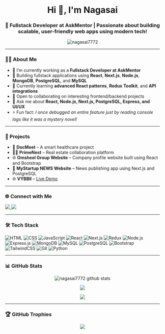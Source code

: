 <h1 align="center">Hi 👋, I'm Nagasai</h1>
<h3 align="center">💼 Fullstack Developer at AskMentor | Passionate about building scalable, user-friendly web apps using modern tech!</h3>

<p align="center">
  <img src="https://komarev.com/ghpvc/?username=nagasai7772&label=Profile%20views&color=0e75b6&style=flat" alt="nagasai7772" />
</p>

---

### 👨‍💻 About Me

- 🔭 I’m currently working as a **Fullstack Developer at AskMentor**
- 🚀 Building fullstack applications using **React**, **Next.js**, **Node.js**, **MongoDB**, **PostgreSQL**, and **MySQL**
- 🌱 Currently learning **advanced React patterns**, **Redux Toolkit**, and **API integrations**
- 👯 Open to collaborating on interesting frontend/backend projects
- 💬 Ask me about **React, Node.js, Next.js, PostgreSQL, Express, and UI/UX**
- ⚡ Fun fact: *I once debugged an entire feature just by reading console logs like it was a mystery novel!*

---

### 🚀 Projects

- 🏥 **DocMeet** – A smart healthcare project
- 🧑‍💼 **PrimeNest** – Real estate collaboration platform
- 🌐 **Omsheel Group Website** – Company profile website built using React and Bootstrap
- 📰 **MyStartup NEWS Website** – News publishing app using Next.js and PostgreSQL
- 🌐 **VYBBII** – [Live Demo](https://nagasai7772.github.io/Project-Vybbi-/index5.html)

---

### 🌐 Connect with Me

<p align="left">
  <a href="https://linkedin.com/in/naga-sai-692a75274" target="_blank">
    <img src="https://img.shields.io/badge/LinkedIn-0077B5?style=for-the-badge&logo=linkedin&logoColor=white" />
  </a>
  <a href="https://stackoverflow.com/users/27391525" target="_blank">
    <img src="https://img.shields.io/badge/StackOverflow-FE7A16?style=for-the-badge&logo=stackoverflow&logoColor=white" />
  </a>
</p>

---

### 🛠️ Tech Stack

![HTML](https://img.shields.io/badge/HTML5-E34F26?logo=html5&logoColor=white&style=for-the-badge)
![CSS](https://img.shields.io/badge/CSS3-1572B6?logo=css3&logoColor=white&style=for-the-badge)
![JavaScript](https://img.shields.io/badge/JavaScript-F7DF1E?logo=javascript&logoColor=black&style=for-the-badge)
![React](https://img.shields.io/badge/React-20232A?logo=react&logoColor=61DAFB&style=for-the-badge)
![Next.js](https://img.shields.io/badge/Next.js-000000?logo=nextdotjs&logoColor=white&style=for-the-badge)
![Redux](https://img.shields.io/badge/Redux-764ABC?logo=redux&logoColor=white&style=for-the-badge)
![Node.js](https://img.shields.io/badge/Node.js-339933?logo=node.js&logoColor=white&style=for-the-badge)
![Express.js](https://img.shields.io/badge/Express.js-000000?logo=express&logoColor=white&style=for-the-badge)
![MongoDB](https://img.shields.io/badge/MongoDB-47A248?logo=mongodb&logoColor=white&style=for-the-badge)
![MySQL](https://img.shields.io/badge/MySQL-4479A1?logo=mysql&logoColor=white&style=for-the-badge)
![PostgreSQL](https://img.shields.io/badge/PostgreSQL-4169E1?logo=postgresql&logoColor=white&style=for-the-badge)
![Bootstrap](https://img.shields.io/badge/Bootstrap-563D7C?logo=bootstrap&logoColor=white&style=for-the-badge)
![TailwindCSS](https://img.shields.io/badge/TailwindCSS-06B6D4?logo=tailwindcss&logoColor=white&style=for-the-badge)
![Git](https://img.shields.io/badge/Git-F05032?logo=git&logoColor=white&style=for-the-badge)
![Python](https://img.shields.io/badge/Python-3776AB?logo=python&logoColor=white&style=for-the-badge)

---

### 📊 GitHub Stats

<p align="center">
  <img src="https://github-readme-stats.vercel.app/api?username=nagasai7772&show_icons=true&theme=radical" alt="nagasai7772 github stats" />
</p>

<p align="center">
  <img src="https://github-readme-streak-stats.herokuapp.com?user=nagasai7772&theme=radical&hide_border=false" />
</p>

<p align="center">
  <img src="https://github-readme-stats.vercel.app/api/top-langs/?username=nagasai7772&layout=compact&theme=radical" />
</p>

---

### 🏆 GitHub Trophies

<p align="center">
  <img src="https://github-profile-trophy.vercel.app/?username=nagasai7772&theme=darkhub&no-frame=true&column=7" />
</p>
